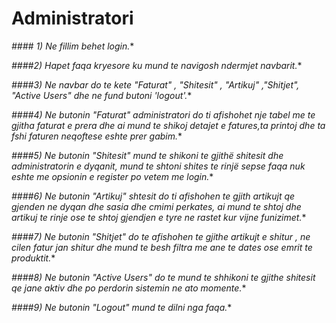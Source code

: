 # Administratori

*#### 1) Ne fillim behet login.**

*####2) Hapet faqa kryesore ku mund te navigosh ndermjet navbarit.**

*####3) Ne navbar do te kete  "Faturat" , "Shitesit" , "Artikuj" ,"Shitjet", "Active Users" dhe ne fund butoni 'logout'.**

*####4) Ne butonin "Faturat" administratori do ti afishohet nje tabel me te gjitha faturat e prera dhe ai mund te shikoj detajet e fatures,ta printoj dhe ta fshi faturen neqoftese eshte prer gabim.**

*####5) Ne butonin "Shitesit" mund te shikoni te gjithë shitesit dhe administratorin e dyqanit, mund te shtoni shites te rinjë sepse faqa nuk eshte me opsionin e register po vetem me login.**

*####6) Ne butonin "Artikuj" shtesit do ti afishohen te gjith artikujt qe gjenden ne dyqan dhe sasia dhe cmimi perkates, ai mund te shtoj dhe artikuj te rinje ose te shtoj gjendjen e tyre ne rastet kur vijne funizimet.**

*####7) Ne butonin "Shitjet" do te afishohen te gjithe artikujt e shitur , ne cilen fatur jan shitur dhe mund te besh filtra me ane te dates ose emrit te produktit.**

*####8) Ne butonin "Active Users" do te mund te shhikoni te gjithe shitesit qe jane aktiv dhe po perdorin sistemin ne ato momente.**

*####9) Ne butonin "Logout" mund te dilni nga faqa.**
